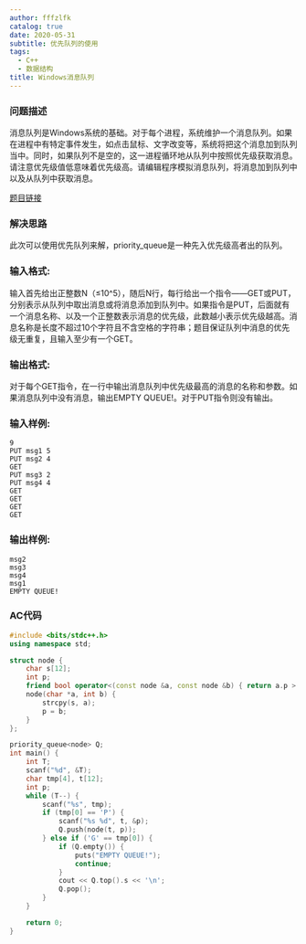 ```yaml
---
author: fffzlfk
catalog: true
date: 2020-05-31
subtitle: 优先队列的使用
tags:
  - C++
  - 数据结构
title: Windows消息队列
---
```



### 问题描述
消息队列是Windows系统的基础。对于每个进程，系统维护一个消息队列。如果在进程中有特定事件发生，如点击鼠标、文字改变等，系统将把这个消息加到队列当中。同时，如果队列不是空的，这一进程循环地从队列中按照优先级获取消息。请注意优先级值低意味着优先级高。请编辑程序模拟消息队列，将消息加到队列中以及从队列中获取消息。

[题目链接](https://pintia.cn/problem-sets/15/problems/841)
### 解决思路
此次可以使用优先队列来解，priority_queue是一种先入优先级高者出的队列。

### 输入格式:
输入首先给出正整数N（≤10^5​​），随后N行，每行给出一个指令——GET或PUT，分别表示从队列中取出消息或将消息添加到队列中。如果指令是PUT，后面就有一个消息名称、以及一个正整数表示消息的优先级，此数越小表示优先级越高。消息名称是长度不超过10个字符且不含空格的字符串；题目保证队列中消息的优先级无重复，且输入至少有一个GET。

### 输出格式:
对于每个GET指令，在一行中输出消息队列中优先级最高的消息的名称和参数。如果消息队列中没有消息，输出EMPTY QUEUE!。对于PUT指令则没有输出。

### 输入样例:
```
9
PUT msg1 5
PUT msg2 4
GET
PUT msg3 2
PUT msg4 4
GET
GET
GET
GET
```
### 输出样例:
```
msg2
msg3
msg4
msg1
EMPTY QUEUE!
```
### AC代码
```cpp
#include <bits/stdc++.h>
using namespace std;

struct node {
    char s[12];
    int p;
    friend bool operator<(const node &a, const node &b) { return a.p > b.p; }
    node(char *a, int b) {
        strcpy(s, a);
        p = b;
    }
};

priority_queue<node> Q;
int main() {
    int T;
    scanf("%d", &T);
    char tmp[4], t[12];
    int p;
    while (T--) {
        scanf("%s", tmp);
        if (tmp[0] == 'P') {
            scanf("%s %d", t, &p);
            Q.push(node(t, p));
        } else if ('G' == tmp[0]) {
            if (Q.empty()) {
                puts("EMPTY QUEUE!");
                continue;
            }
            cout << Q.top().s << '\n';
            Q.pop();
        }
    }

    return 0;
}
```